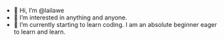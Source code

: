 - 👋 Hi, I’m @lailawe
- 👀 I’m interested in anything and anyone. 
- 🌱 I’m currently starting to learn coding. I am an absolute beginner eager to learn and learn.

<!---
lailawe/lailawe is a ✨ special ✨ repository because its `README.md` (this file) appears on your GitHub profile.
You can click the Preview link to take a look at your changes.
--->
